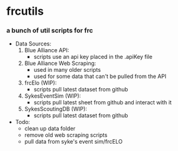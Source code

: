 # frcutils

### a bunch of util scripts for frc

- Data Sources:
    1. Blue Alliance API:
        - scripts use an api key placed in the .apiKey file
    2. Blue Alliance Web Scraping:
        - used in many older scripts
        - used for some data that can't be pulled from the API
    3. frcElo (WIP):
        - scripts pull latest dataset from github
    4. SykesEventSim (WIP):
        - scripts pull latest sheet from github and interact with it
    5. SykesScoutingDB (WIP):
        - scripts pull latest dataset from github
- Todo:
    - clean up data folder
    - remove old web scraping scripts
    - pull data from syke's event sim/frcELO
